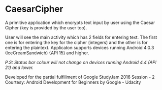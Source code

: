 # CaesarCipher
A primitive application which encrypts text input by user using the Caesar Cipher (key is provided by the user too).

User will see the main activity which has 2 fields for entering text. The first one is for entering the key for the cipher (integers) and the other is for entering the plaintext.
Applicaton supports devices running Android 4.0.3 (IceCreamSandwich) {API 15} and higher.

*P.S: Status bar colour will not change on devices running Android 4.4 (API 21) and lower.*


Developed for the partial fulfillment of Google StudyJam 2016 Session - 2
Courtesy: Android Development for Beginners by Google - Udacity
